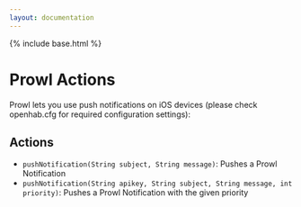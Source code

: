 ```yaml
---
layout: documentation
---
```


{% include base.html %}

# Prowl Actions

Prowl lets you use push notifications on iOS devices (please check openhab.cfg for required configuration settings):

## Actions

* `pushNotification(String subject, String message)`: Pushes a Prowl Notification
* `pushNotification(String apikey, String subject, String message, int priority)`: Pushes a Prowl Notification with the given priority
